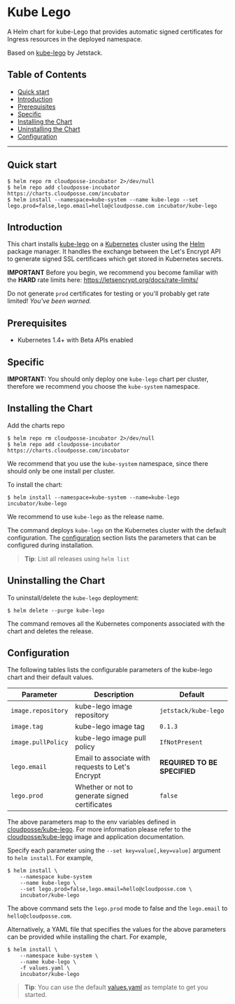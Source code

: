 # Kube Lego

A Helm chart for kube-Lego that provides automatic signed certificates for Ingress resources in the deployed namespace.

Based on [kube-lego](https://github.com/jetstack/kube-lego) by Jetstack.

## Table of Contents

<!-- START doctoc generated TOC please keep comment here to allow auto update -->
<!-- DON'T EDIT THIS SECTION, INSTEAD RE-RUN doctoc TO UPDATE -->


- [Quick start](#quick-start)
- [Introduction](#introduction)
- [Prerequisites](#prerequisites)
- [Specific](#specific)
- [Installing the Chart](#installing-the-chart)
- [Uninstalling the Chart](#uninstalling-the-chart)
- [Configuration](#configuration)

<!-- END doctoc generated TOC please keep comment here to allow auto update -->


----

## Quick start

```console
$ helm repo rm cloudposse-incubator 2>/dev/null
$ helm repo add cloudposse-incubator https://charts.cloudposse.com/incubator
$ helm install --namespace=kube-system --name kube-lego --set lego.prod=false,lego.email=hello@cloudposse.com incubator/kube-lego
```

## Introduction

This chart installs [kube-lego](https://github.com/jetstack/kube-lego) on a [Kubernetes](http://kubernetes.io) cluster using the [Helm](https://helm.sh) package manager.
It handles the exchange between the Let's Encrypt API to generate signed SSL certificaes which get stored in Kubernetes secrets.

**IMPORTANT**
Before you begin, we recommend you become familiar with the **HARD** rate limits here: https://letsencrypt.org/docs/rate-limits/

Do not generate `prod` certificates for testing or you'll probably get rate limited! *You've been warned.*

## Prerequisites

- Kubernetes 1.4+ with Beta APIs enabled

## Specific
**IMPORTANT:**
You should only deploy one `kube-lego` chart per cluster, therefore we recommend you choose the `kube-system` namespace.

## Installing the Chart

Add the charts repo

```console
$ helm repo rm cloudposse-incubator 2>/dev/null
$ helm repo add cloudposse-incubator https://charts.cloudposse.com/incubator
```

We recommend that you use the `kube-system` namespace, since there should only be one install per cluster.

To install the chart:

```console
$ helm install --namespace=kube-system --name=kube-lego incubator/kube-lego
```

We recommend to use ``kube-lego`` as the release name.

The command deploys `kube-lego` on the Kubernetes cluster with the default configuration. The [configuration](#configuration) section lists the parameters that can be configured during installation.

> **Tip**: List all releases using `helm list`

## Uninstalling the Chart

To uninstall/delete the `kube-lego` deployment:

```console
$ helm delete --purge kube-lego
```

The command removes all the Kubernetes components associated with the chart and deletes the release.

## Configuration

The following tables lists the configurable parameters of the kube-lego chart and their default values.

 Parameter                | Description                                                         | Default                                                                                  |
 -------------------------| ------------------------------------------------------------------- | ---------------------------------------------------------------------------------------- |
 `image.repository`       | kube-lego image repository                                          | `jetstack/kube-lego`                                                                     |
 `image.tag`              | kube-lego image tag                                                 | `0.1.3`                                                                                  |
 `image.pullPolicy`       | kube-lego image pull policy                                         | `IfNotPresent`                                                                           |
 `lego.email`             | Email to associate with requests to Let's Encrypt                   | **REQUIRED TO BE SPECIFIED**                                                             |
 `lego.prod`              | Whether or not to generate signed certificates                      | `false`                                                                                  |

The above parameters map to the env variables defined in [cloudposse/kube-lego](https://hub.docker.com/r/cloudposse/kube-lego/).
For more information please refer to the [cloudposse/kube-lego](https://github.com/cloudposse/kube-lego) image and application documentation.

Specify each parameter using the `--set key=value[,key=value]` argument to `helm install`. For example,

```console
$ helm install \
    --namespace kube-system
    --name kube-lego \
    --set lego.prod=false,lego.email=hello@cloudposse.com \
    incubator/kube-lego
```

The above command sets the `lego.prod` mode to false and the `lego.email` to `hello@cloudposse.com`.

Alternatively, a YAML file that specifies the values for the above parameters can be provided while installing the chart. For example,

```console
$ helm install \
    --namespace kube-system \
    --name kube-lego \
    -f values.yaml \
    incubator/kube-lego
```

> **Tip**: You can use the default [values.yaml](values.yaml) as template to get you started.



